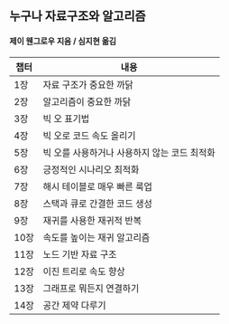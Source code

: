 ## 누구나 자료구조와 알고리즘

#### 제이 웬그로우 지음 / 심지현 옮김

| 챕터 | 내용                                         |
| ---- | -------------------------------------------- |
| 1장  | 자료 구조가 중요한 까닭                      |
| 2장  | 알고리즘이 중요한 까닭                       |
| 3장  | 빅 오 표기법                                 |
| 4장  | 빅 오로 코드 속도 올리기                     |
| 5장  | 빅 오를 사용하거나 사용하지 않는 코드 최적화 |
| 6장  | 긍정적인 시나리오 최적화                     |
| 7장  | 해시 테이블로 매우 빠른 룩업                 |
| 8장  | 스택과 큐로 간결한 코드 생성                 |
| 9장  | 재귀를 사용한 재귀적 반복                    |
| 10장 | 속도를 높이는 재귀 알고리즘                  |
| 11장 | 노드 기반 자료 구조                          |
| 12장 | 이진 트리로 속도 향상                        |
| 13장 | 그래프로 뭐든지 연결하기                     |
| 14장 | 공간 제약 다루기                             |

